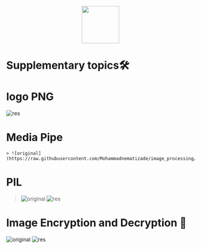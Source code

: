 
  <p align="center"><a href="https://www.opencv.org" target="_blank"><img src="https://upload.wikimedia.org/wikipedia/commons/thumb/3/32/OpenCV_Logo_with_text_svg_version.svg/270px-OpenCV_Logo_with_text_svg_version.svg.png" width="100"></a>

# Supplementary topics🛠

# **logo PNG**
![res](https://raw.githubusercontent.com/Mohammadnematizade/image_processing/main/Assignment%2035/ouput/logo.png)

  # **Media Pipe**
    > ![original](https://raw.githubusercontent.com/Mohammadnematizade/image_processing/main/Assignment%2035/ouput/MediaPipe.png)
  
  # **PIL**
  > ![original](https://raw.githubusercontent.com/Mohammadnematizade/image_processing/main/Assignment%2035/ouput/example_gray.jpg)
![res](https://raw.githubusercontent.com/Mohammadnematizade/image_processing/main/Assignment%2035/ouput/equalized.jpg)
    
  # **Image Encryption and Decryption 🔐**
 ![original](https://raw.githubusercontent.com/Mohammadnematizade/image_processing/main/Assignment%2035/ouput/decrypted_image.jpg)
![res](https://github.com/Mohammadnematizade/image_processing/raw/main/Assignment%2035/ouput/encrypted_image.bmp)
  
